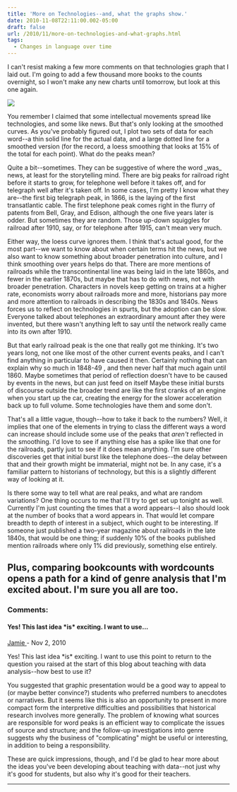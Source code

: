 ```yaml
---
title: 'More on Technologies--and, what the graphs show.'
date: 2010-11-08T22:11:00.002-05:00
draft: false
url: /2010/11/more-on-technologies-and-what-graphs.html
tags:
  - Changes in language over time
---
```


I can't resist making a few more comments on that technologies graph that I laid out. I'm going to add a few thousand more books to the counts overnight, so I won't make any new charts until tomorrow, but look at this one again.

![](http://3.bp.blogspot.com/_Pge31alC_E8/TNi8C21thhI/AAAAAAAACEQ/MIG8nunUIcI/s400/telegraph%2Btelephone%2Brailroad.jpg)

You remember I claimed that some intellectual movements spread like technologies, and some like news. But that's only looking at the smoothed curves. As you've probably figured out, I plot two sets of data for each word--a thin solid line for the actual data, and a large dotted line for a smoothed version (for the record, a loess smoothing that looks at 15% of the total for each point). What do the peaks mean?

Quite a bit--sometimes. They can be suggestive of where the word \_was\_ news, at least for the storytelling mind. There are big peaks for railroad right before it starts to grow, for telephone well before it takes off, and for telegraph well after it's taken off. In some cases, I'm pretty I know what they are--the first big telegraph peak, in 1866, is the laying of the first transatlantic cable. The first telephone peak comes right in the flurry of patents from Bell, Gray, and Edison, although the one five years later is odder. But sometimes they are random. Those up-down squiggles for railroad after 1910, say, or for telephone after 1915, can't mean very much.

Either way, the loess curve ignores them. I think that's actual good, for the most part--we want to know about when certain terms hit the news, but we also want to know something about broader penetration into culture, and I think smoothing over years helps do that. There are more mentions of railroads while the transcontinental line was being laid in the late 1860s, and fewer in the earlier 1870s, but maybe that has to do with news, not with broader penetration. Characters in novels keep getting on trains at a higher rate, economists worry about railroads more and more, historians pay more and more attention to railroads in describing the 1830s and 1840s. News forces us to reflect on technologies in spurts, but the adoption can be slow. Everyone talked about telephones an extraordinary amount after they were invented, but there wasn't anything left to say until the network really came into its own after 1910.

But that early railroad peak is the one that really got me thinking. It's two years long, not one like most of the other current events peaks, and I can't find anything in particular to have caused it then. Certainly nothing that can explain why so much in 1848-49 , and then never half that much again until 1860. Maybe sometimes that period of reflection doesn't have to be caused by events in the news, but can just feed on itself Maybe these initial bursts of discourse outside the broader trend are like the first cranks of an engine when you start up the car, creating the energy for the slower acceleration back up to full volume. Some technologies have them and some don't.

That's all a little vague, though--how to take it back to the numbers? Well, it implies that one of the elements in trying to class the different ways a word can increase should include some use of the peaks that _aren't_ reflected in the smoothing. I'd love to see if anything else has a spike like that one for the railroads, partly just to see if it does mean anything. I'm sure other discoveries get that initial burst like the telephone does--the delay between that and their growth might be immaterial, might not be. In any case, it's a familiar pattern to historians of technology, but this is a slightly different way of looking at it.

Is there some way to tell what are real peaks, and what are random variations? One thing occurs to me that I'll try to get set up tonight as well. Currently I'm just counting the times that a word appears--I also should look at the number of books that a word appears in. That would let compare breadth to depth of interest in a subject, which ought to be interesting. If someone just published a two-year magazine about railroads in the late 1840s, that would be one thing; if suddenly 10% of the books published mention railroads where only 1% did previously, something else entirely.

## Plus, comparing bookcounts with wordcounts opens a path for a kind of genre analysis that I'm excited about. I'm sure you all are too.

### Comments:

#### Yes! This last idea \*is\* exciting. I want to use...

[Jamie ](https://www.blogger.com/profile/13542022273476075921 'noreply@blogger.com') - <time datetime="2010-11-09T10:18:27.285-05:00">Nov 2, 2010</time>

Yes! This last idea \*is\* exciting. I want to use this point to return to the question you raised at the start of this blog about teaching with data analysis--how best to use it?

You suggested that graphic presentation would be a good way to appeal to (or maybe better convince?) students who preferred numbers to anecdotes or narratives. But it seems like this is also an opportunity to present in more compact form the interpretive difficulties and possibilities that historical research involves more generally. The problem of knowing what sources are responsible for word peaks is an efficient way to complicate the issues of source and structure; and the follow-up investigations into genre suggests why the business of "complicating" might be useful or interesting, in addition to being a responsibility.

These are quick impressions, though, and I'd be glad to hear more about the ideas you've been developing about teaching with data--not just why it's good for students, but also why it's good for their teachers.

<hr />
